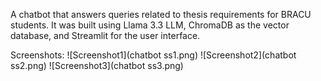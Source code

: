 A chatbot that answers queries related to thesis requirements for BRACU students. It was built using Llama 3.3 LLM, ChromaDB as the vector database, and Streamlit for the user interface.

Screenshots:
![Screenshot1](chatbot ss1.png)
![Screenshot2](chatbot ss2.png)
![Screenshot3](chatbot ss3.png)
